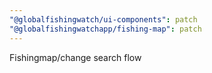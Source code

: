 ```yaml
---
"@globalfishingwatch/ui-components": patch
"@globalfishingwatchapp/fishing-map": patch
---
```


Fishingmap/change search flow
